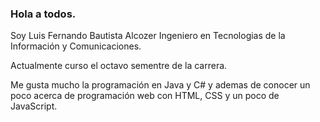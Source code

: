 ### Hola a todos.

Soy Luis Fernando Bautista Alcozer Ingeniero en Tecnologias de la Información y Comunicaciones.

Actualmente curso el octavo sementre de la carrera.

Me gusta mucho la programación en Java y C# y ademas de conocer un poco acerca de programación web con HTML, CSS y un poco de JavaScript.

<!--
**LFernandoB09/LFernandoB09** is a ✨ _special_ ✨ repository because its `README.md` (this file) appears on your GitHub profile.

Here are some ideas to get you started:

- 🔭 I’m currently working on ...
- 🌱 I’m currently learning ...
- 👯 I’m looking to collaborate on ...
- 🤔 I’m looking for help with ...
- 💬 Ask me about ...
- 📫 How to reach me: ...
- 😄 Pronouns: ...
- ⚡ Fun fact: ...
-->

